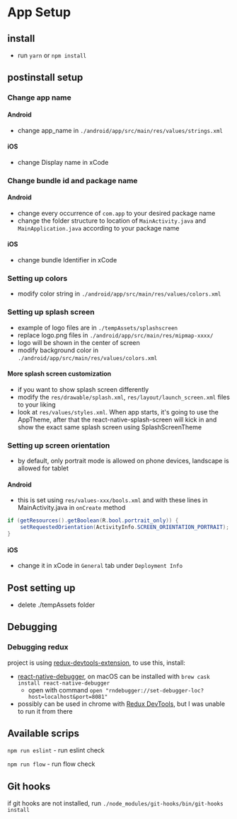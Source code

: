 # App Setup

## install

- run `yarn` or `npm install`

## postinstall setup

### Change app name

#### Android

- change app_name in `./android/app/src/main/res/values/strings.xml`

#### iOS

- change Display name in xCode

### Change bundle id and package name

#### Android

- change every occurrence of `com.app` to your desired package name
- change the folder structure to location of `MainActivity.java` and `MainApplication.java` according to your package name

#### iOS

- change bundle Identifier in xCode

### Setting up colors

- modify color string in `./android/app/src/main/res/values/colors.xml`

### Setting up splash screen

- example of logo files are in `./tempAssets/splashscreen`
- replace logo.png files in `./android/app/src/main/res/mipmap-xxxx/`
- logo will be shown in the center of screen
- modify background color in `./android/app/src/main/res/values/colors.xml`

#### More splash screen customization

- if you want to show splash screen differently
- modify the `res/drawable/splash.xml`, `res/layout/launch_screen.xml` files to your liking
- look at `res/values/styles.xml`. When app starts, it's going to use the AppTheme, after that the react-native-splash-screen will kick in and show the exact same splash screen using SplashScreenTheme

### Setting up screen orientation

- by default, only portrait mode is allowed on phone devices, landscape is allowed for tablet

#### Android

- this is set using `res/values-xxx/bools.xml` and with these lines in MainActivity.java in `onCreate` method

```java
if (getResources().getBoolean(R.bool.portrait_only)) {
    setRequestedOrientation(ActivityInfo.SCREEN_ORIENTATION_PORTRAIT);
}
```

#### iOS

- change it in xCode in `General` tab under `Deployment Info`

## Post setting up

- delete ./tempAssets folder

## Debugging

### Debugging redux

project is using [redux-devtools-extension](https://github.com/zalmoxisus/redux-devtools-extension), to use this, install:

- [react-native-debugger](https://github.com/jhen0409/react-native-debugger), on macOS can be installed with `brew cask install react-native-debugger`
  - open with command `open "rndebugger://set-debugger-loc?host=localhost&port=8081"`
- possibly can be used in chrome with [Redux DevTools](https://chrome.google.com/webstore/detail/redux-devtools/lmhkpmbekcpmknklioeibfkpmmfibljd), but I was unable to run it from there

## Available scrips

`npm run eslint` - run eslint check

`npm run flow` - run flow check

## Git hooks

if git hooks are not installed, run `./node_modules/git-hooks/bin/git-hooks install`
